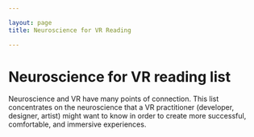 ```yaml
---

layout: page
title: Neuroscience for VR Reading

---
```

<style scoped> @import url("https://raw.githubusercontent.com/sindresorhus/github-markdown-css/gh-pages/github-markdown.css"); </style>
# Neuroscience for VR reading list

Neuroscience and VR have many points of connection. This list concentrates on the neuroscience that a VR practitioner
(developer, designer, artist) might want to know in order to create more successful, comfortable, and immersive experiences.
